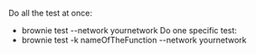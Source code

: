 Do all the test at once:
  - brownie test --network yournetwork
Do one specific test:
  - brownie test -k nameOfTheFunction --network yournetwork
